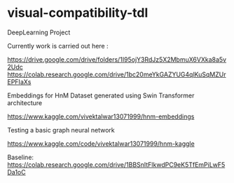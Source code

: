 # visual-compatibility-tdl
DeepLearning Project

Currently work is carried out here :

https://drive.google.com/drive/folders/1I95ojY3RdJz5X2MbmuX6VXka8a5v2Udc
https://colab.research.google.com/drive/1bc20meYkGAZYUG4qlKuSqMZUrEPFIaXs

Embeddings for HnM Dataset generated using Swin Transformer architecture

https://www.kaggle.com/vivektalwar13071999/hnm-embeddings

Testing a basic graph neural network

https://www.kaggle.com/code/vivektalwar13071999/hnm-kaggle


Baseline: https://colab.research.google.com/drive/1BBSnItFlkwdPC9eK5TfEmPiLwF5Da1oC
